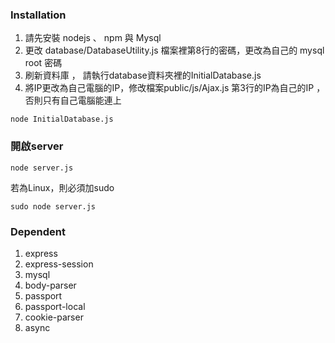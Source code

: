 ### Installation

1. 請先安裝 nodejs 、 npm 與 Mysql
2. 更改 database/DatabaseUtility.js 檔案裡第8行的密碼，更改為自己的 mysql root 密碼 
3. 刷新資料庫 ， 請執行database資料夾裡的InitialDatabase.js
4. 將IP更改為自己電腦的IP，修改檔案public/js/Ajax.js 第3行的IP為自己的IP ，否則只有自己電腦能連上

```javascript=
node InitialDatabase.js
```

### 開啟server

```shell=
node server.js
```
若為Linux，則必須加sudo

```shell=
sudo node server.js
```

### Dependent

1. express
2. express-session
3. mysql
4. body-parser 
5. passport
6. passport-local
7. cookie-parser
8. async
